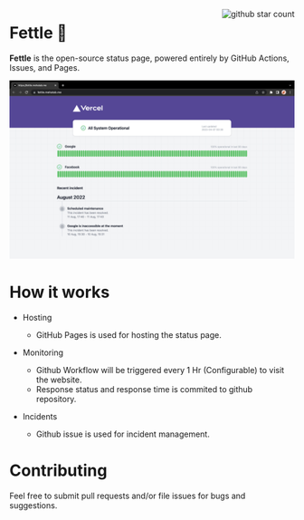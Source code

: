 
<p align="center">
  <img src="https://img.shields.io/github/stars/mehatab/fettle?style=social" alt="github star count" align="right" />
</p>

# Fettle 💟 

**Fettle** is the open-source status page, powered entirely by GitHub Actions, Issues, and Pages.

<img src="./public/ss.png" />


# How it works

- Hosting
    - GitHub Pages is used for hosting the status page.

- Monitoring
    - Github Workflow will be triggered every 1 Hr (Configurable) to visit the website.
    - Response status and response time is commited to github repository.

- Incidents
    - Github issue is used for incident management.

# Contributing
Feel free to submit pull requests and/or file issues for bugs and suggestions.